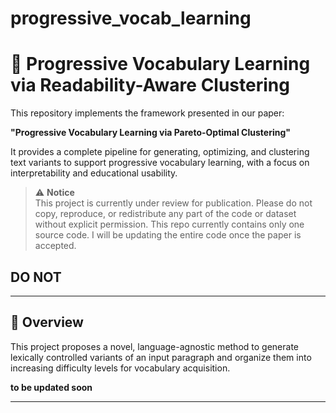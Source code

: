 # progressive_vocab_learning

# 🧠 Progressive Vocabulary Learning via Readability-Aware Clustering

This repository implements the framework presented in our paper:

**"Progressive Vocabulary Learning via Pareto-Optimal Clustering"**

It provides a complete pipeline for generating, optimizing, and clustering text variants to support progressive vocabulary learning, with a focus on interpretability and educational usability.

> ⚠️ **Notice**  
> This project is currently under review for publication. Please do not copy, reproduce, or redistribute any part of the code or dataset without explicit permission.
> This repo currently contains only one source code. I will be updating the entire code once the paper is accepted.


## DO NOT 

---

## 📌 Overview

This project proposes a novel, language-agnostic method to generate lexically controlled variants of an input paragraph and organize them into increasing difficulty levels for vocabulary acquisition.

**to be updated soon**

---

